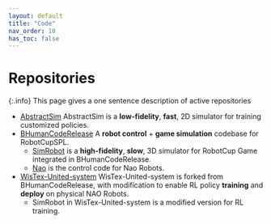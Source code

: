 ```yaml
---
layout: default
title: "Code"
nav_order: 10
has_toc: false
---
```


# Repositories

{:.info}
This page gives a one sentence description of active repositories

- [AbstractSim](./AbstractSim/AbstractSim.html) AbstractSim is a **low-fidelity**, **fast**, 2D simulator for training customized policies. 
- [BHumanCodeRelease](https://github.com/bhuman/BHumanCodeRelease) A **robot control** + **game simulation** codebase for RobotCupSPL.
  - [SimRobot](./BHumanCodeRelease/SimRobot%20Overview/SimRobot%20Overview.html) is a **high-fidelity**, **slow**, 3D simulator for RobotCup Game integrated in BHumanCodeRelease.
  - [Nao](./BHumanCodeRelease/Nao%20Overview/Nao%20OverView.html) is the control code for Nao Robots. 
- [WisTex-United-system](./WisTex-United-system/WisTex-United-system.html) WisTex-United-system is forked from BHumanCodeRelease, with modification to enable RL policy **training** and **deploy** on physical NAO Robots.
  - SimRobot in WisTex-United-system is a modified version for RL training.
